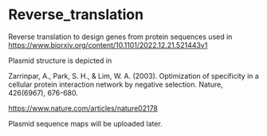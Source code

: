 # Reverse_translation
Reverse translation to design genes from protein sequences used in https://www.biorxiv.org/content/10.1101/2022.12.21.521443v1

Plasmid structure is depicted in

Zarrinpar, A., Park, S. H., & Lim, W. A. (2003). Optimization of specificity in a cellular protein interaction network by negative selection. Nature, 426(6967), 676-680.

https://www.nature.com/articles/nature02178

Plasmid sequence maps will be uploaded later.


